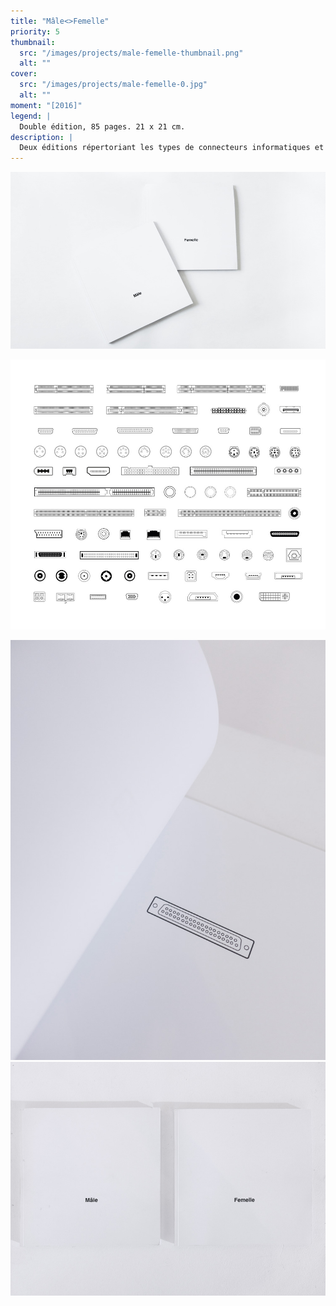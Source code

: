 ```yaml
---
title: "Mâle<>Femelle"
priority: 5
thumbnail:
  src: "/images/projects/male-femelle-thumbnail.png"
  alt: ""
cover:
  src: "/images/projects/male-femelle-0.jpg"
  alt: ""
moment: "[2016]"
legend: |
  Double édition, 85 pages. 21 x 21 cm.
description: |
  Deux éditions répertoriant les types de connecteurs informatiques et télécoms par ordre alphabétique. L’une énumérant les mâles, l’autre les femelles.
---
```


![](/images/projects/male-femelle-0.jpg)

![](/images/projects/male-femelle-1.jpg)

![](/images/projects/male-femelle-2.jpg)
![](/images/projects/male-femelle-3.jpg)
